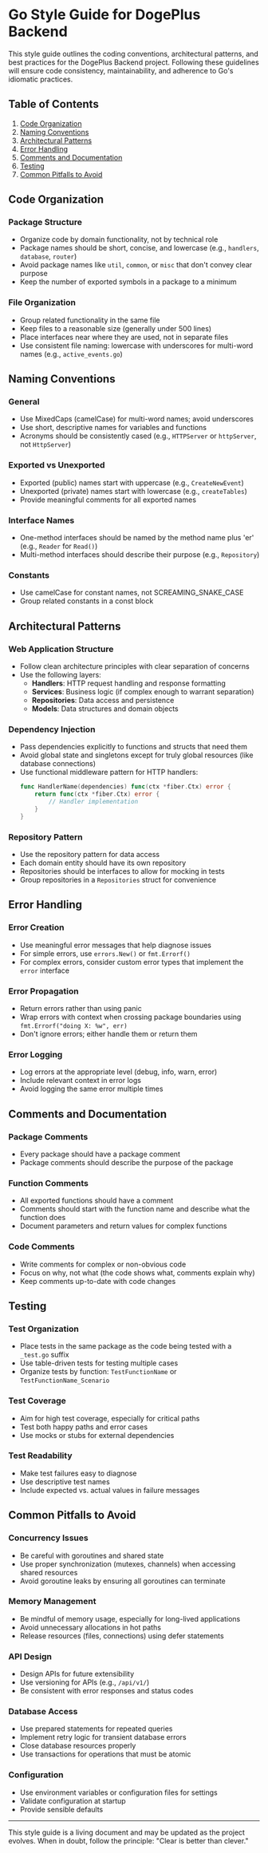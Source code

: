 # Go Style Guide for DogePlus Backend

This style guide outlines the coding conventions, architectural patterns, and best practices for the DogePlus Backend project. Following these guidelines will ensure code consistency, maintainability, and adherence to Go's idiomatic practices.

## Table of Contents
1. [Code Organization](#code-organization)
2. [Naming Conventions](#naming-conventions)
3. [Architectural Patterns](#architectural-patterns)
4. [Error Handling](#error-handling)
5. [Comments and Documentation](#comments-and-documentation)
6. [Testing](#testing)
7. [Common Pitfalls to Avoid](#common-pitfalls-to-avoid)

## Code Organization

### Package Structure
- Organize code by domain functionality, not by technical role
- Package names should be short, concise, and lowercase (e.g., `handlers`, `database`, `router`)
- Avoid package names like `util`, `common`, or `misc` that don't convey clear purpose
- Keep the number of exported symbols in a package to a minimum

### File Organization
- Group related functionality in the same file
- Keep files to a reasonable size (generally under 500 lines)
- Place interfaces near where they are used, not in separate files
- Use consistent file naming: lowercase with underscores for multi-word names (e.g., `active_events.go`)

## Naming Conventions

### General
- Use MixedCaps (camelCase) for multi-word names; avoid underscores
- Use short, descriptive names for variables and functions
- Acronyms should be consistently cased (e.g., `HTTPServer` or `httpServer`, not `HttpServer`)

### Exported vs Unexported
- Exported (public) names start with uppercase (e.g., `CreateNewEvent`)
- Unexported (private) names start with lowercase (e.g., `createTables`)
- Provide meaningful comments for all exported names

### Interface Names
- One-method interfaces should be named by the method name plus 'er' (e.g., `Reader` for `Read()`)
- Multi-method interfaces should describe their purpose (e.g., `Repository`)

### Constants
- Use camelCase for constant names, not SCREAMING_SNAKE_CASE
- Group related constants in a const block

## Architectural Patterns

### Web Application Structure
- Follow clean architecture principles with clear separation of concerns
- Use the following layers:
  - **Handlers**: HTTP request handling and response formatting
  - **Services**: Business logic (if complex enough to warrant separation)
  - **Repositories**: Data access and persistence
  - **Models**: Data structures and domain objects

### Dependency Injection
- Pass dependencies explicitly to functions and structs that need them
- Avoid global state and singletons except for truly global resources (like database connections)
- Use functional middleware pattern for HTTP handlers:
  ```go
  func HandlerName(dependencies) func(ctx *fiber.Ctx) error {
      return func(ctx *fiber.Ctx) error {
          // Handler implementation
      }
  }
  ```

### Repository Pattern
- Use the repository pattern for data access
- Each domain entity should have its own repository
- Repositories should be interfaces to allow for mocking in tests
- Group repositories in a `Repositories` struct for convenience

## Error Handling

### Error Creation
- Use meaningful error messages that help diagnose issues
- For simple errors, use `errors.New()` or `fmt.Errorf()`
- For complex errors, consider custom error types that implement the `error` interface

### Error Propagation
- Return errors rather than using panic
- Wrap errors with context when crossing package boundaries using `fmt.Errorf("doing X: %w", err)`
- Don't ignore errors; either handle them or return them

### Error Logging
- Log errors at the appropriate level (debug, info, warn, error)
- Include relevant context in error logs
- Avoid logging the same error multiple times

## Comments and Documentation

### Package Comments
- Every package should have a package comment
- Package comments should describe the purpose of the package

### Function Comments
- All exported functions should have a comment
- Comments should start with the function name and describe what the function does
- Document parameters and return values for complex functions

### Code Comments
- Write comments for complex or non-obvious code
- Focus on why, not what (the code shows what, comments explain why)
- Keep comments up-to-date with code changes

## Testing

### Test Organization
- Place tests in the same package as the code being tested with a `_test.go` suffix
- Use table-driven tests for testing multiple cases
- Organize tests by function: `TestFunctionName` or `TestFunctionName_Scenario`

### Test Coverage
- Aim for high test coverage, especially for critical paths
- Test both happy paths and error cases
- Use mocks or stubs for external dependencies

### Test Readability
- Make test failures easy to diagnose
- Use descriptive test names
- Include expected vs. actual values in failure messages

## Common Pitfalls to Avoid

### Concurrency Issues
- Be careful with goroutines and shared state
- Use proper synchronization (mutexes, channels) when accessing shared resources
- Avoid goroutine leaks by ensuring all goroutines can terminate

### Memory Management
- Be mindful of memory usage, especially for long-lived applications
- Avoid unnecessary allocations in hot paths
- Release resources (files, connections) using defer statements

### API Design
- Design APIs for future extensibility
- Use versioning for APIs (e.g., `/api/v1/`)
- Be consistent with error responses and status codes

### Database Access
- Use prepared statements for repeated queries
- Implement retry logic for transient database errors
- Close database resources properly
- Use transactions for operations that must be atomic

### Configuration
- Use environment variables or configuration files for settings
- Validate configuration at startup
- Provide sensible defaults

---

This style guide is a living document and may be updated as the project evolves. When in doubt, follow the principle: "Clear is better than clever."